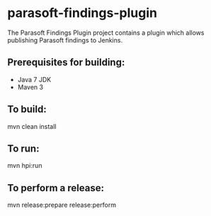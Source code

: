 # parasoft-findings-plugin

The Parasoft Findings Plugin project contains a plugin which allows publishing Parasoft findings to Jenkins.

Prerequisites for building:
--------------------------
 - Java 7 JDK
 - Maven 3

To build:
---------

mvn clean install

To run:
-------

mvn hpi:run


To perform a release:
--------------------

mvn release:prepare release:perform
